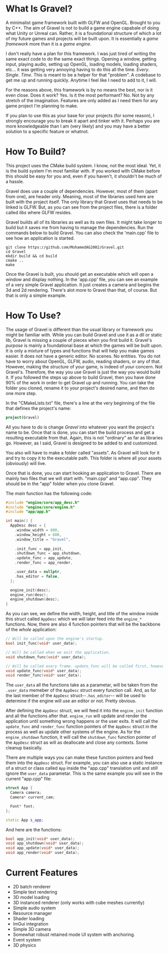 # What Is Gravel?  
A minimalist game framework built with GLFW and OpenGL. Brought to you by C++. 
The aim of Gravel is not to build a game engine capabale of doing what Unity or Unreal can. Rather, it is a foundational structure of which a lot of my future games and projects will be built upon. It is essentially a _game framework_ more than it is a _game engine_. 

I don't really have a plan for this framework. I was just tired of writing the same exact code to do the same exact things. Opening a window, getting input, playing audio, setting up OpenGL, loading models, loading shaders, etc... it was getting very annoying having to do this all the time. _Every_. _Single_. _Time_. This is meant to be a helper for that "problem". A codebase to get me up and running quickly. Anytime I feel like I need to add to it, I will. 

For the reasons above, this framework is by no means the best, nor is it even close. Does it work? Yes. Is it the most performant? No. Not by any stretch of the imagination. Features are only added as I need them for any game project I'm planning to make. 

If you plan to use this as your base for your projects (for some reason), I strongly encourage you to break it apart and tinker with it. Perhaps you are more knowledgeable than I am (very likely) and you may have a better solution to a specific feature or whatnot. 

# How To Build?
This project uses the CMake build system. I know, not the most ideal. Yet, it is the build system I'm most familiar with. If you worked with CMake before this should be easy for you and, even if you haven't, it shouldn't be much of a hassle. 

Gravel does use a couple of dependencies. However, most of them (apart from one), are header only. Meaning, most of the libraries used here are built with the project itself. The only library that Gravel uses that needs to be linked is GLFW. But, as you can see from the project files, there is a folder called _libs_ where GLFW resides.  

Gravel builds all of its libraries as well as its own files. It might take longer to build but it saves me from having to manage the dependencies. Run the commands below to build Gravel. You can also check the 'main.cpp' file to see how an application is started.

```
git clone https://github.com/MohamedAG2002/Gravel.git 
cd Gravel 
mkdir build && cd build 
cmake ..
make 
```
Once the Gravel is built, you should get an executable which will open a window and display nothing. In the 'app.cpp' file, you can see an example of a very simple Gravel application. It just creates a camera and begins the 3d and 2d rendering. There's alot more to Gravel than that, of course. But that is only a simple example. 

# How To Use? 
The usage of Gravel is different than the usual library or framework you might be familiar with. While you can build Gravel and use it as a dll or static lib, Gravel is missing a couple of pieces when you first build it. Gravel's _purpose_ is mainly a foundational base at which the games will be built upon. It is only a mixture of types and functions that will help you make games easier. It does not have a generic editor. No scenes. No entities. You do not have to worry about OpenGL, GLFW, audio, reading shaders, or any of that. However, making the _structure_ of your game, is indeed of _your_ concern. Not Gravel's. Therefore, the way you use Gravel is just the way you would build it. If you followed the steps up above to build Gravel, then you have done 90% of the work in order to get Gravel up and running. You can take the folder you cloned, rename it to your project's desired name, and then do one more step. 

In the "CMakeLists.txt" file, there's a line at the very beginning of the file that defines the project's name:

```cmake
project(Gravel)
```

All you have to do is change _Gravel_ into whatever you want the project's name to be. Once that is done, you can start the build process and get a resulting executable from that. Again, this is not "ordinary" as far as libraries go. However, as I said, Gravel is designed to be added to and customized.

You also will have to make a folder called "assets". As Gravel will look for it and try to copy it to the executable path. This folder is where all your assets (obviously) will live.

Once that is done, you can start hooking an application to Gravel. There are mainly two files that we will start with. "main.cpp" and "app.cpp". They should be in the "app" folder when you clone Gravel. 

The _main_ function has the following code: 

```cpp
#include "engine/core/app_desc.h"
#include "engine/core/engine.h"
#include "app/app.h"

int main() {
  AppDesc desc = {
    .window_width = 800, 
    .window_height = 600, 
    .window_title = "Gravel", 
    
    .init_func = app_init,
    .shutdown_func = app_shutdown,
    .update_func = app_update, 
    .render_func = app_render, 

    .user_data = nullptr, 
    .has_editor = false,
  };

  engine_init(desc);
  engine_run(desc);
  engine_shutdown(desc);
}
```

As you can see, we define the width, height, and title of the window inside this struct called `AppDesc` which we will later feed into the `engine_*` functions. Now, there are also 4 function pointers that will be the backbone of the _whole_ application:

```cpp
// Will be called upon the engine's startup. 
bool init_func(void* user_data); 

// Will be called when we exit the application.
void shutdown_func(void* user_data); 

// Will be called every frame. update_func will be called first, however, followed by render_func.
void update_func(void* user_data); 
void render_func(void* user_data); 
```

The `user_data` all the functions take as a parametar, will be taken from the `.user_data` memeber of the `AppDesc` struct every function call. And, as for the last member of the `AppDesc` struct--`.has_editor`-- will be used to determine if the engine will use an editor or not. Pretty obvious.

After defining the `AppDesc` struct, we will feed it into the `engine_init` function and all the functions after that. `engine_run` will update and render the application until something wrong happens or the user exits. It will call the `update_func` and `render_func` function pointers of the `AppDesc` struct in the process as well as update other systems of the engine. As for the `engine_shutdown` function, it will call the `shutdown_func` function pointer of the `AppDesc` struct as will as deallocate and close any contexts. Some cleanup basically.

There are multiple ways you can make these function pointers and feed them into the `AppDesc` struct. For example, you can also use a static instance of a struct or class called `App` inside the "app.cpp" translation unit and _still_ ignore the `user_data` parametar. This is the same example you will see in the current "app.cpp" file: 

```cpp
struct App {
  Camera camera;
  Camera* current_cam;

  Font* font;
};

static App s_app;
```
And here are the functions: 

```cpp
bool app_init(void* user_data);
void app_shutdown(void* user_data);
void app_update(void* user_data);
void app_render(void* user_data);
```

# Current Features
- 2D batch renderer
- Simple text rendering 
- 3D model loading 
- 3D instanced renderer (only works with cube meshes currently)
- Simple audio system 
- Resource manager 
- Shader loading
- ImGui integration 
- Simple 3D camera 
- Somewhat robust retained mode UI system with anchoring.
- Event system
- 3D physics
